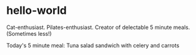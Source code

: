# hello-world

Cat-enthusiast.
Pilates-enthusiast.
Creator of delectable 5 minute meals. (Sometimes less!)

Today's 5 minute meal: Tuna salad sandwich with celery and carrots
